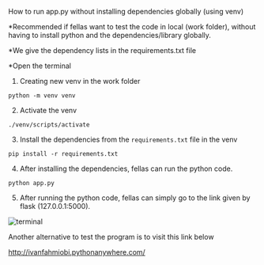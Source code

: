 How to run app.py without installing dependencies globally (using venv)

*Recommended if fellas want to test the code in local (work folder), without having to install python and the dependencies/library globally.

*We give the dependency lists in the requirements.txt file

*Open the terminal

1. Creating new venv in the work folder

```
python -m venv venv
```

2. Activate the venv

```
./venv/scripts/activate
```

3. Install the dependencies from the `requirements.txt` file in the venv

```
pip install -r requirements.txt
```

4. After installing the dependencies, fellas can run the python code.
```
python app.py
```

5. After running the python code, fellas can simply go to the link given by flask (127.0.0.1:5000).

![terminal](https://media.discordapp.net/attachments/916254669771276288/1243441966989971467/image.png?ex=66517d12&is=66502b92&hm=e82976d26a807230b2a9afff6e5049800d1d035313ced6287e28f7b247d8df33&=&format=webp&quality=lossless)



Another alternative to test the program is to visit this link below

http://ivanfahmiobi.pythonanywhere.com/